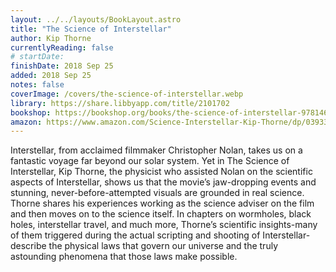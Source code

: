 ```yaml
---
layout: ../../layouts/BookLayout.astro
title: "The Science of Interstellar"
author: Kip Thorne
currentlyReading: false
# startDate:
finishDate: 2018 Sep 25
added: 2018 Sep 25
notes: false
coverImage: /covers/the-science-of-interstellar.webp
library: https://share.libbyapp.com/title/2101702
bookshop: https://bookshop.org/books/the-science-of-interstellar-9781467600804/9780393351378
amazon: https://www.amazon.com/Science-Interstellar-Kip-Thorne/dp/0393351378
---
```


Interstellar, from acclaimed filmmaker Christopher Nolan, takes us on a fantastic voyage far beyond our solar system. Yet in The Science of Interstellar, Kip Thorne, the physicist who assisted Nolan on the scientific aspects of Interstellar, shows us that the movie’s jaw-dropping events and stunning, never-before-attempted visuals are grounded in real science. Thorne shares his experiences working as the science adviser on the film and then moves on to the science itself. In chapters on wormholes, black holes, interstellar travel, and much more, Thorne’s scientific insights-many of them triggered during the actual scripting and shooting of Interstellar-describe the physical laws that govern our universe and the truly astounding phenomena that those laws make possible.  
